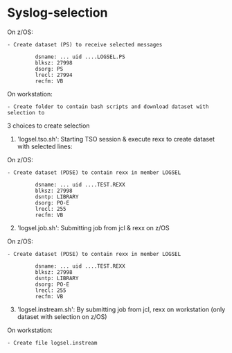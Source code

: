 # Syslog-selection

On z/OS:

    - Create dataset (PS) to receive selected messages

             dsname: ... uid ....LOGSEL.PS
             blksz: 27998
             dsorg: PS
             lrecl: 27994
             recfm: VB

On workstation:

    - Create folder to contain bash scripts and download dataset with selection to


3 choices to create selection

1) 'logsel.tso.sh': Starting TSO session & execute rexx to create dataset with selected lines:

On z/OS:

    - Create dataset (PDSE) to contain rexx in member LOGSEL

             dsname: ... uid ....TEST.REXX
             blksz: 27998
             dsntp: LIBRARY
             dsorg: PO-E
             lrecl: 255
             recfm: VB

2) 'logsel.job.sh': Submitting job from jcl & rexx on z/OS

On z/OS:

    - Create dataset (PDSE) to contain rexx in member LOGSEL

             dsname: ... uid ....TEST.REXX
             blksz: 27998
             dsntp: LIBRARY
             dsorg: PO-E
             lrecl: 255
             recfm: VB

3) 'logsel.instream.sh': By submitting job from jcl, rexx on workstation (only dataset with selection on z/OS)

On workstation:

    - Create file logsel.instream